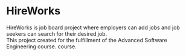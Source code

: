 # HireWorks
HireWorks is job board project where employers can add jobs and job seekers can search for their desired job.<br>
This project created for the fulfillment of the Advanced Software Engineering course. course.
